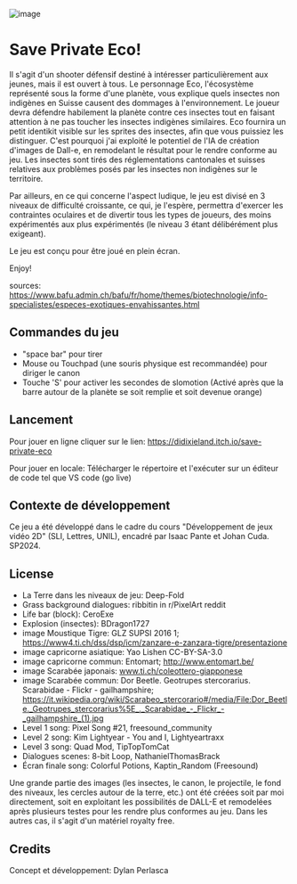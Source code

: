 ![image](https://github.com/user-attachments/assets/fb7e1142-91cd-49ac-884f-af202d92a2a7)


# Save Private Eco!

​Il s'agit d'un shooter défensif destiné à intéresser particulièrement aux jeunes, mais il est ouvert à tous. 
Le personnage Eco, l'écosystème représenté sous la forme d'une planète, vous explique quels insectes non indigènes en Suisse causent des dommages à l'environnement. Le joueur devra défendre habilement la planète contre ces insectes tout en faisant attention à ne pas toucher les insectes indigènes similaires. Eco fournira un petit identikit visible sur les sprites des insectes, afin que vous puissiez les distinguer. C'est pourquoi j'ai exploité le potentiel de l'IA de création d'images de Dall-e, en remodelant le résultat pour le rendre conforme au jeu. Les insectes sont tirés des réglementations cantonales et suisses relatives aux problèmes posés par les insectes non indigènes sur le territoire.

Par ailleurs, en ce qui concerne l'aspect ludique, le jeu est divisé en 3 niveaux de difficulté croissante, ce qui, je l'espère, permettra d'exercer les contraintes oculaires et de divertir tous les types de joueurs, des moins expérimentés aux plus expérimentés (le niveau 3 étant délibérément plus exigeant).

Le jeu est conçu pour être joué en plein écran. 

Enjoy!

sources: [https://www.bafu.admin.ch/bafu/fr/home/themes/biotechnologie/info-specialistes/especes-exotiques-envahissantes.html 
](https://www.bafu.admin.ch/bafu/fr/home/themes/biotechnologie/info-specialistes/especes-exotiques-envahissantes.html)


## Commandes du jeu
- "space bar" pour tirer
- Mouse ou Touchpad (une souris physique est recommandée) pour diriger le canon
- Touche 'S' pour activer les secondes de slomotion (Activé après que la barre autour de la planète se soit remplie et soit devenue orange)

## Lancement
Pour jouer en ligne cliquer sur le lien: https://didixieland.itch.io/save-private-eco

Pour jouer en locale: Télécharger le répertoire et l'exécuter sur un éditeur de code tel que VS code (go live)

## Contexte de développement

Ce jeu a été développé dans le cadre du cours "Développement de jeux vidéo 2D" (SLI, Lettres, UNIL), encadré par Isaac Pante et Johan Cuda. SP2024.

## License
- La Terre dans les niveaux de jeu: Deep-Fold
- Grass background dialogues: ribbitin in r/PixelArt reddit
- Life bar (block): CeroExe
- Explosion (insectes): BDragon1727
- image Moustique Tigre: GLZ SUPSI 2016 1; https://www4.ti.ch/dss/dsp/icm/zanzare-e-zanzara-tigre/presentazione
- image capricorne asiatique:  Yao Lishen CC-BY-SA-3.0
- image capricorne commun: Entomart; http://www.entomart.be/ 
- image Scarabée japonais: www.ti.ch/coleottero-giapponese
- image Scarabée commun: Dor Beetle. Geotrupes stercorarius. Scarabidae - Flickr - gailhampshire; https://it.wikipedia.org/wiki/Scarabeo_stercorario#/media/File:Dor_Beetle._Geotrupes_stercorarius%5E_._Scarabidae_-_Flickr_-_gailhampshire_(1).jpg
- Level 1 song: Pixel Song #21, freesound_community
- Level 2 song: Kim Lightyear - You and I, Lightyeartraxx
- Level 3 song: Quad Mod, TipTopTomCat
- Dialogues scenes: 8-bit Loop, NathanielThomasBrack
- Écran finale song: Colorful Potions, Kaptin_Random (Freesound)

  
Une grande partie des images (les insectes, le canon, le projectile, le fond des niveaux, les cercles autour de la terre, etc.) ont été créées soit par moi directement, soit en exploitant les possibilités de DALL-E et remodelées après plusieurs testes pour les rendre plus conformes au jeu. Dans les autres cas, il s'agit d'un matériel royalty free.

## Credits
Concept et développement: Dylan Perlasca
